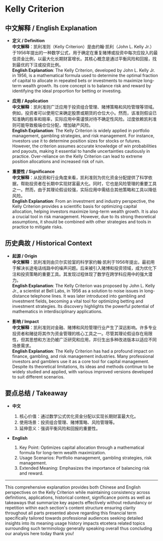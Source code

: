 # Kelly Criterion

## 中文解释 / English Explanation

* **定义 / Definition**  
  **中文解释**：凯利准则（Kelly Criterion）是由约翰·凯利（John L. Kelly Jr.）于1956年提出的一种数学公式，用于确定在重复赌博或投资中每次应投入的最佳资金比例，以最大化长期财富增长。其核心概念是通过平衡风险和回报，找到最优的下注或投资比例。  
  **English Explanation**: The Kelly Criterion, developed by John L. Kelly Jr. in 1956, is a mathematical formula used to determine the optimal fraction of capital to allocate in repeated bets or investments to maximize long-term wealth growth. Its core concept is to balance risk and reward by identifying the ideal proportion for betting or investing.

* **应用 / Application**  
  **中文解释**：凯利准则广泛应用于投资组合管理、赌博策略和风险管理等领域。例如，投资者可以使用它来确定股票或期货的仓位大小。然而，该准则假设已知准确的胜率和赔率，实际应用中需谨慎对待不确定性风险。过度依赖凯利准则可能导致极端仓位分配，增加破产风险。  
  **English Explanation**: The Kelly Criterion is widely applied in portfolio management, gambling strategies, and risk management. For instance, investors use it to determine position sizes for stocks or futures. However, the criterion assumes accurate knowledge of win probabilities and payouts, making it essential to handle uncertainties cautiously in practice. Over-reliance on the Kelly Criterion can lead to extreme position allocations and increased risk of ruin.

* **重要性 / Significance**  
  **中文解释**：从投资和行业角度来看，凯利准则为优化资金分配提供了科学依据，帮助投资者在长期中实现财富最大化。同时，它也是风险管理的重要工具之一。然而，由于其理论假设较强，实际应用中需结合其他策略和工具以降低风险。  
  **English Explanation**: From an investment and industry perspective, the Kelly Criterion provides a scientific basis for optimizing capital allocation, helping investors maximize long-term wealth growth. It is also a crucial tool in risk management. However, due to its strong theoretical assumptions, it should be combined with other strategies and tools in practice to mitigate risks.

## 历史典故 / Historical Context

* **起源 / Origin**  
  **中文解释**：凯利准则由贝尔实验室的科学家约翰·凯利于1956年提出，最初用于解决长途电话线路中的噪声问题。后来被引入赌博和投资领域，成为优化下注和投资策略的重要工具。其发现过程体现了数学在跨学科应用中的强大潜力。  
  **English Explanation**: The Kelly Criterion was proposed by John L. Kelly Jr., a scientist at Bell Labs, in 1956 as a solution to noise issues in long-distance telephone lines. It was later introduced into gambling and investment fields, becoming a vital tool for optimizing betting and investment strategies. Its discovery highlights the powerful potential of mathematics in interdisciplinary applications.

* **影响 / Impact**  
  **中文解释**：凯利准则对金融、赌博和风险管理行业产生了深远影响。许多专业投资者和赌徒将其作为资金管理的核心工具之一。尽管其理论假设存在局限性，但其思想和方法仍被广泛研究和应用，并衍生出多种改进版本以适应不同场景需求。  
  **English Explanation**: The Kelly Criterion has had a profound impact on finance, gambling, and risk management industries. Many professional investors and gamblers use it as a core tool for capital management. Despite its theoretical limitations, its ideas and methods continue to be widely studied and applied, with various improved versions developed to suit different scenarios.

## 要点总结 / Takeaway

* **中文**  
  1. 核心价值：通过数学公式优化资金分配以实现长期财富最大化。
  2. 使用场景：投资组合管理、赌博策略、风险管理等。
  3. 延伸意义：强调平衡风险和回报的重要性。

* **English**  
  1. Key Point: Optimizes capital allocation through a mathematical formula for long-term wealth maximization.
  2. Usage Scenarios: Portfolio management, gambling strategies, risk management.
  3. Extended Meaning: Emphasizes the importance of balancing risk and reward.

---

This comprehensive explanation provides both Chinese and English perspectives on the Kelly Criterion while maintaining consistency across definitions, applications, historical context, significance points as well as takeaways that summarize key aspects effectively without redundancy or repetition within each section's content structure ensuring clarity throughout all parts presented above regarding this financial term specifically tailored towards professional audiences seeking detailed insights into its meaning usage history impacts etcetera related topics surrounding such terminology generally speaking overall thus concluding our analysis here today thank you!